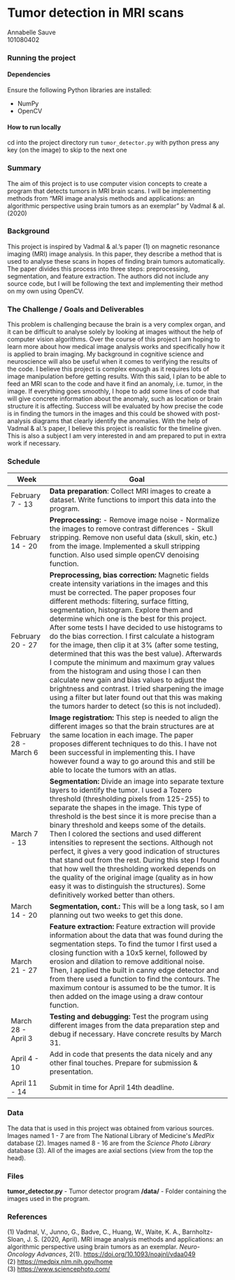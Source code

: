 # Tumor detection in MRI scans
Annabelle Sauve  
101080402

### Running the project
#### Dependencies
Ensure the following Python libraries are installed:
- NumPy
- OpenCV

#### How to run locally
cd into the project directory
run `tumor_detector.py` with python
press any key (on the image) to skip to the next one

### Summary
The aim of this project is to use computer vision concepts to create a program that detects tumors in MRI brain scans. I will be implementing methods from “MRI image analysis methods and applications: an algorithmic perspective using brain tumors as an exemplar” by Vadmal & al. (2020)

### Background
This project is inspired by Vadmal & al.’s paper (1)  on magnetic resonance imaging (MRI) image analysis. In this paper, they describe a method that is used to analyse these scans in hopes of finding brain tumors automatically. The paper divides this process into three steps: preprocessing, segmentation, and feature extraction. The authors did not include any source code, but I will be following the text and implementing their method on my own using OpenCV.

### The Challenge / Goals and Deliverables
This problem is challenging because the brain is a very complex organ, and it can be difficult to analyse solely by looking at images without the help of computer vision algorithms. Over the course of this project I am hoping to learn more about how medical image analysis works and specifically how it is applied to brain imaging. My background in cognitive science and neuroscience will also be useful when it comes to verifying the results of the code.
I believe this project is complex enough as it requires lots of image manipulation before getting results. With this said, I plan to be able to feed an MRI scan to the code and have it find an anomaly, i.e. tumor, in the image. If everything goes smoothly, I hope to add some lines of code that will give concrete information about the anomaly, such as location or brain structure it is affecting. Success will be evaluated by how precise the code is in finding the tumors in the images and this could be showed with post-analysis diagrams that clearly identify the anomalies. With the help of Vadmal & al.’s paper, I believe this project is realistic for the timeline given. This is also a subject I am very interested in and am prepared to put in extra work if necessary.

### Schedule

|Week | Goal |
|---|---|
|February 7 - 13 | **Data preparation**: Collect MRI images to create a dataset. Write functions to import this data into the program. |
|February 14 - 20| **Preprocessing:** - Remove image noise  - Normalize the images to remove contrast differences - Skull stripping. Remove non useful data (skull, skin, etc.) from the image. Implemented a skull stripping function. Also used simple openCV denoising function. |
| February 20 - 27 | **Preprocessing, bias correction:** Magnetic fields create intensity variations in the images and this must be corrected. The paper proposes four different methods: filtering, surface fitting, segmentation, histogram. Explore them and determine which one is the best for this project. After some tests I have decided to use histograms to do the bias correction. I first calculate a histogram for the image, then clip it at 3% (after some testing, determined that this was the best value). Afterwards I compute the minimum and maximum gray values from the histogram and using those I can then calculate new gain and bias values to adjust the brightness and contrast. I tried sharpening the image using a filter but later found out that this was making the tumors harder to detect (so this is not included). |
| February 28 - March 6 | **Image registration:** This step is needed to align the different images so that the brain structures are at the same location in each image. The paper proposes different techniques to do this. I have not been successful in implementing this. I have however found a way to go around this and still be able to locate the tumors with an atlas. |
| March 7 - 13| **Segmentation:** Divide an image into separate texture layers to identify the tumor. I used a Tozero threshold (thresholding pixels from 125-255) to separate the shapes in the image. This type of threshold is the best since it is more precise than a binary threshold and keeps some of the details. Then I colored the sections and used different intensities to represent the sections. Although not perfect, it gives a very good indication of structures that stand out from the rest. During this step I found that how well the thresholding worked depends on the quality of the original image (quality as in how easy it was to distinguish the structures). Some definitively worked better than others. |
| March 14 - 20| **Segmentation, cont.:** This will be a long task, so I am planning out two weeks to get this done. |
| March 21 - 27| **Feature extraction:** Feature extraction will provide information about the data that was found during the segmentation steps. To find the tumor I first used a closing function with a 10x5 kernel, followed by erosion and dilation to remove additional noise. Then, I applied the built in canny edge detector and from there used a function to find the contours. The maximum contour is assumed to be the tumor. It is then added on the image using a draw contour function. |
| March 28 - April 3| **Testing and debugging:** Test the program using different images from the data preparation step and debug if necessary. Have concrete results by March 31. |
| April 4 - 10| Add in code that presents the data nicely and any other final touches. Prepare for submission & presentation. |
| April 11 - 14| Submit in time for April 14th deadline.|

### Data
The data that is used in this project was obtained from various sources. Images named 1 - 7 are from The National Library of Medicine's _MedPix_ database (2). Images named 8 - 16 are from the _Science Photo Library_ database (3). All of the images are axial sections (view from the top the head).

### Files
**tumor_detector.py** - Tumor detector program
**/data/** - Folder containing the images used in the program.

### References
(1) Vadmal, V., Junno, G., Badve, C., Huang, W., Waite, K. A., Barnholtz-Sloan, J. S. (2020, April). MRI image analysis methods and applications: an algorithmic perspective using brain tumors as an exemplar. _Neuro-Oncology Advances_, 2(1). https://doi.org/10.1093/noajnl/vdaa049  
(2) https://medpix.nlm.nih.gov/home  
(3) https://www.sciencephoto.com/
